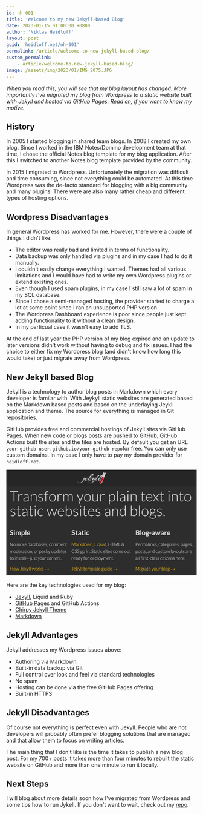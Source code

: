 ```yaml
---
id: nh-001
title: 'Welcome to my new Jekyll-based Blog'
date: 2023-01-15 01:00:00 +0800
author: 'Niklas Heidloff'
layout: post
guid: 'heidloff.net/nh-001'
permalink: /article/welcome-to-new-jekyll-based-blog/
custom_permalink:
    - article/welcome-to-new-jekyll-based-blog/
image: /assets/img/2023/01/IMG_2075.JPG
---
```



*When you read this, you will see that my blog layout has changed. More importantly I've migrated my blog from Wordpress to a static website built with Jekyll and hosted via GitHub Pages. Read on, if you want to know my motive.*

## History

In 2005 I started blogging in shared team blogs. In 2008 I created my own blog. Since I worked in the IBM Notes/Domino development team at that time, I chose the official Notes blog template for my blog application. After this I switched to another Notes blog template provided by the community.

In 2015 I migrated to Wordpress. Unfortunately the migration was difficult and time consuming, since not everything could be automated. At this time Wordpress was the de-facto standard for blogging with a big community and many plugins. There were are also many rather cheap and different types of hosting options. 

## Wordpress Disadvantages

In general Wordpress has worked for me. However, there were a couple of things I didn't like:

* The editor was really bad and limited in terms of functionality.
* Data backup was only handled via plugins and in my case I had to do it manually.
* I couldn't easily change everything I wanted. Themes had all various limitations and I would have had to write my own Wordpress plugins or extend existing ones.
* Even though I used spam plugins, in my case I still saw a lot of spam in my SQL database.
* Since I chose a semi-managed hosting, the provider started to charge a lot at some point since I ran an unsupported PHP version.
* The Wordpress Dashboard experience is poor since people just kept adding functionality to it without a clean design.
* In my particual case it wasn't easy to add TLS.

At the end of last year the PHP version of my blog expired and an update to later versions didn't work without having to debug and fix issues. I had the choice to either fix my Wordpress blog (and didn't know how long this would take) or just migrate away from Wordpress.

## New Jekyll based Blog

Jekyll is a technology to author blog posts in Markdown which every developer is familar with. With Jeykyll static websites are generated based on the Markdown based posts and based on the underlaying Jeykll application and theme. The source for everything is managed in Git repositories.

GitHub provides free and commercial hostings of Jekyll sites via GitHub Pages. When new code or blogs posts are pushed to GitHub, GitHub Actions built the sites and the files are hosted. By default you get an URL `your-github-user.github.io/your-github-repo`for free. You can only use custom domains. In my case I only have to pay my domain provider for `heidloff.net`.

![image](/assets/img/2023/01/jekyll.png)

Here are the key technologies used for my blog:

* [Jekyll](https://jekyllrb.com/), Liquid and Ruby
* [GitHub Pages](https://pages.github.com/) and GitHub Actions
* [Chirpy Jekyll Theme](https://github.com/cotes2020/jekyll-theme-chirpy)
* [Markdown](https://en.wikipedia.org/wiki/Markdown)

## Jekyll Advantages

Jekyll addresses my Wordpress issues above:

* Authoring via Markdown
* Built-in data backup via Git
* Full control over look and feel via standard technologies
* No spam
* Hosting can be done via the free GitHub Pages offering
* Built-in HTTPS

## Jekyll Disadvantages

Of course not everything is perfect even with Jekyll. People who are not developers will probably often prefer blogging solutions that are managed and that allow them to focus on writing articles.

The main thing that I don't like is the time it takes to publish a new blog post. For my 700+ posts it takes more than four minutes to rebuilt the static website on GitHub and more than one minute to run it locally.


## Next Steps

I will blog about more details soon how I've migrated from Wordpress and some tips how to run Jykell. If you don't want to wait, check out my [repo](https://github.com/nheidloff/heidloffblog).